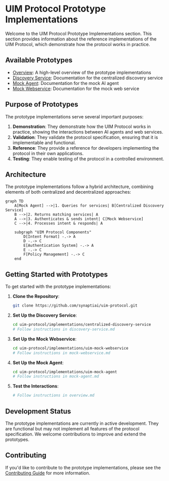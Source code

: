 # UIM Protocol Prototype Implementations

Welcome to the UIM Protocol Prototype Implementations section. This section provides information about the reference implementations of the UIM Protocol, which demonstrate how the protocol works in practice.

## Available Prototypes

- [Overview](overview.md): A high-level overview of the prototype implementations
- [Discovery Service](discovery-service.md): Documentation for the centralized discovery service
- [Mock Agent](mock-agent.md): Documentation for the mock AI agent
- [Mock Webservice](mock-webservice.md): Documentation for the mock web service

## Purpose of Prototypes

The prototype implementations serve several important purposes:

1. **Demonstration**: They demonstrate how the UIM Protocol works in practice, showing the interactions between AI agents and web services.
2. **Validation**: They validate the protocol specification, ensuring that it is implementable and functional.
3. **Reference**: They provide a reference for developers implementing the protocol in their own applications.
4. **Testing**: They enable testing of the protocol in a controlled environment.

## Architecture

The prototype implementations follow a hybrid architecture, combining elements of both centralized and decentralized approaches:

```mermaid
graph TD
    A[Mock Agent] -->|1. Queries for services| B[Centralized Discovery Service]
    B -->|2. Returns matching services| A
    A -->|3. Authenticates & sends intent| C[Mock Webservice]
    C -->|4. Processes intent & responds| A

    subgraph "UIM Protocol Components"
        D[Intent Format] -.-> A
        D -.-> C
        E[Authentication System] -.-> A
        E -.-> C
        F[Policy Management] -.-> C
    end
```

## Getting Started with Prototypes

To get started with the prototype implementations:

1. **Clone the Repository**:
   ```bash
   git clone https://github.com/synaptiai/uim-protocol.git
   ```

2. **Set Up the Discovery Service**:
   ```bash
   cd uim-protocol/implementations/centralized-discovery-service
   # Follow instructions in discovery-service.md
   ```

3. **Set Up the Mock Webservice**:
   ```bash
   cd uim-protocol/implementations/uim-mock-webservice
   # Follow instructions in mock-webservice.md
   ```

4. **Set Up the Mock Agent**:
   ```bash
   cd uim-protocol/implementations/uim-mock-agent
   # Follow instructions in mock-agent.md
   ```

5. **Test the Interactions**:
   ```bash
   # Follow instructions in overview.md
   ```

## Development Status

The prototype implementations are currently in active development. They are functional but may not implement all features of the protocol specification. We welcome contributions to improve and extend the prototypes.

## Contributing

If you'd like to contribute to the prototype implementations, please see the [Contributing Guide](../community/contributing.md) for more information.
